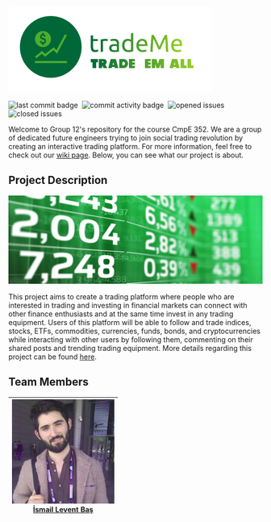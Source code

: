  &nbsp;  &nbsp;  &nbsp;&nbsp;&nbsp;&nbsp;&nbsp;&nbsp;&nbsp;&nbsp;&nbsp;&nbsp;&nbsp;&nbsp;&nbsp;&nbsp;&nbsp;&nbsp;&nbsp;&nbsp;&nbsp;&nbsp;&nbsp;&nbsp; &nbsp; &nbsp; &nbsp; &nbsp;&nbsp; &nbsp; ![logo](https://github.com/bounswe/bounswe2019group12/blob/master/resources/images/logo.png)

![last commit badge](https://img.shields.io/github/last-commit/bounswe/bounswe2019group12.svg?style=for-the-badge)&nbsp;
![commit activity badge](https://img.shields.io/github/commit-activity/m/bounswe/bounswe2019group12.svg?color=green&style=for-the-badge)&nbsp;
![opened issues](https://img.shields.io/github/issues-raw/bounswe/bounswe2019group12.svg?color=yellowgreen&style=for-the-badge)&nbsp;
![closed issues](https://img.shields.io/github/issues-closed-raw/bounswe/bounswe2019group12.svg?color=yellow&style=for-the-badge)

 Welcome to Group 12's repository for the course CmpE 352. We are a group of dedicated future engineers trying to join social trading revolution by creating an interactive trading platform. For more information, feel free to check out our [wiki page](https://github.com/bounswe/bounswe2019group12/wiki). Below, you can see what our project is about.

## Project Description 

![stock market image](https://github.com/bounswe/bounswe2019group12/blob/master/resources/images/stock_market_image.png)


This project aims to create a trading platform where people who are interested in trading and investing in financial markets can connect with other finance enthusiasts and at the same time invest in any trading equipment. Users of this platform will be able to follow and trade indices, stocks, ETFs, commodities, currencies, funds, bonds, and cryptocurrencies while interacting with other users by following them, commenting on their shared posts and trending trading equipment. More details regarding this project can be found [here](https://github.com/bounswe/bounswe2019group12/blob/master/resources/CMPE352_Spring20182019_TradersPlatform.pdf).

## Team Members

![](https://github.com/bounswe/bounswe2019group12/blob/master/resources/images/ismail_levent_bas.png) <br /> [İsmail Levent Baş](https://github.com/bounswe/bounswe2019group12/wiki/%C4%B0smail-Levent-Ba%C5%9F) | 
------ | 
